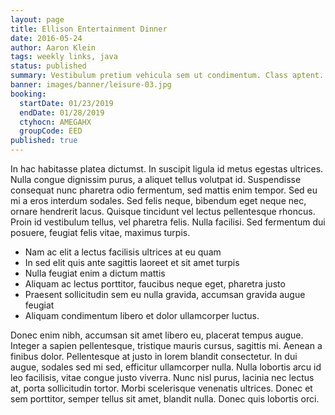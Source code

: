 ```yaml
---
layout: page
title: Ellison Entertainment Dinner
date: 2016-05-24
author: Aaron Klein
tags: weekly links, java
status: published
summary: Vestibulum pretium vehicula sem ut condimentum. Class aptent.
banner: images/banner/leisure-03.jpg
booking:
  startDate: 01/23/2019
  endDate: 01/28/2019
  ctyhocn: AMEGAHX
  groupCode: EED
published: true
---
```

In hac habitasse platea dictumst. In suscipit ligula id metus egestas ultrices. Nulla congue dignissim purus, a aliquet tellus volutpat id. Suspendisse consequat nunc pharetra odio fermentum, sed mattis enim tempor. Sed eu mi a eros interdum sodales. Sed felis neque, bibendum eget neque nec, ornare hendrerit lacus. Quisque tincidunt vel lectus pellentesque rhoncus. Proin id vestibulum tellus, vel pharetra felis. Nulla facilisi. Sed fermentum dui posuere, feugiat felis vitae, maximus turpis.

* Nam ac elit a lectus facilisis ultrices at eu quam
* In sed elit quis ante sagittis laoreet et sit amet turpis
* Nulla feugiat enim a dictum mattis
* Aliquam ac lectus porttitor, faucibus neque eget, pharetra justo
* Praesent sollicitudin sem eu nulla gravida, accumsan gravida augue feugiat
* Aliquam condimentum libero et dolor ullamcorper luctus.

Donec enim nibh, accumsan sit amet libero eu, placerat tempus augue. Integer a sapien pellentesque, tristique mauris cursus, sagittis mi. Aenean a finibus dolor. Pellentesque at justo in lorem blandit consectetur. In dui augue, sodales sed mi sed, efficitur ullamcorper nulla. Nulla lobortis arcu id leo facilisis, vitae congue justo viverra. Nunc nisl purus, lacinia nec lectus at, porta sollicitudin tortor. Morbi scelerisque venenatis ultrices. Donec et sem porttitor, semper tellus sit amet, blandit nulla. Donec quis lobortis orci.
